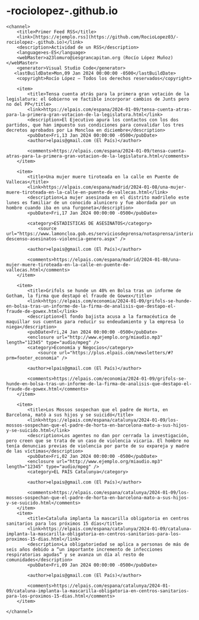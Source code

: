 # -rociolopez-.github.io

<?xml version="1.0" encoding="UTF-8"?>
<rss version="2.0">
    
    <channel>
        <title>Primer Feed RSS</title>
        <link>[https://ejemplo.rss](https://github.com/RocioLopez03/-rociolopez-.github.io)</link>
        <description>Actividad de un RSS</description>
        <language>es-ES</language>
        <webMaster>a23lomuro@iesgrancapitan.org (Rocío López Muñoz)</webMaster>
        <generator>Visual Studio Code</generator>
       <lastBuildDate>Mon,09 Jan 2024 00:00:00 -0500</lastBuildDate>
        <copyright>Rocío López – Todos los derechos reservados</copyright>
        
        <item>
            <title>Tensa cuenta atrás para la primera gran votación de la legislatura: el Gobierno ve factible incorporar cambios de Junts pero no del PP</title>
            <link>https://elpais.com/espana/2024-01-09/tensa-cuenta-atras-para-la-primera-gran-votacion-de-la-legislatura.html</link>
            <description>El Ejecutivo apura los contactos con los dos partidos, que han impuesto sus condiciones para convalidar los tres decretos aprobados por La Moncloa en diciembre</description>
            <pubDate>Fri,13 Jan 2024 00:00:00 -0500</pubDate>
            <author>elpais@gmail.com (El País)</author>

            <comments>https://elpais.com/espana/2024-01-09/tensa-cuenta-atras-para-la-primera-gran-votacion-de-la-legislatura.html</comments>
        </item>

        <item>
            <title>Una mujer muere tiroteada en la calle en Puente de Vallecas</title>
            <link>https://elpais.com/espana/madrid/2024-01-08/una-mujer-muere-tiroteada-en-la-calle-en-puente-de-vallecas.html</link>
            <description>La mujer asesinada en el distrito madrileño este lunes es familiar de un conocido alunicero y fue abordada por un hombre cuando iba en una furgoneta</description>
            <pubDate>Fri,17 Jan 2024 00:00:00 -0500</pubDate>
            
            <category>ESTADISTICAS DE ASESINATOS</category>
                <source url="https://www.lamoncloa.gob.es/serviciosdeprensa/notasprensa/interior/Paginas/2023/241123-descenso-asesinatos-violencia-genero.aspx" />
            
            <author>elpais@gmail.com (El País)</author>

            <comments>https://elpais.com/espana/madrid/2024-01-08/una-mujer-muere-tiroteada-en-la-calle-en-puente-de-vallecas.html</comments>
        </item>

        <item>
            <title>Grifols se hunde un 40% en Bolsa tras un informe de Gotham, la firma que destapó el fraude de Gowex</title>
            <link>https://elpais.com/economia/2024-01-09/grifols-se-hunde-en-bolsa-tras-un-informe-de-la-firma-de-analisis-que-destapo-el-fraude-de-gowex.html</link>
            <description>El fondo bajista acusa a la farmacéutica de maquillar sus cuentas para reducir su endeudamiento y la empresa lo niega</description>
            <pubDate>Fri,24 Jan 2024 00:00:00 -0500</pubDate>
            <enclosure url="http://www.ejemplo.org/miaudio.mp3" length="12345" type="audio/mpeg" />
            <category>Economía y Negocios</category>
                <source url="https://plus.elpais.com/newsletters/#?prm=footer_economia" />
            
            <author>elpais@gmail.com (El País)</author>

            <comments>https://elpais.com/economia/2024-01-09/grifols-se-hunde-en-bolsa-tras-un-informe-de-la-firma-de-analisis-que-destapo-el-fraude-de-gowex.html</comments>
        </item>

        <item>
            <title>Los Mossos sospechan que el padre de Horta, en Barcelona, mató a sus hijos y se suicidó</title>
            <link>https://elpais.com/espana/catalunya/2024-01-09/los-mossos-sospechan-que-el-padre-de-horta-en-barcelona-mato-a-sus-hijos-y-se-suicido.html</link>
            <description>Los agentes no dan por cerrada la investigación, pero creen que se trata de un caso de violencia vicaria. El hombre no tenía denuncias previas de violencia por parte de su expareja y madre de las víctimas</description>
            <pubDate>Fri,02 Jan 2024 00:00:00 -0500</pubDate>
            <enclosure url="http://www.ejemplo.org/miaudio.mp3" length="12345" type="audio/mpeg" />
            <category>EL PAÍS Catalunya</category>

            <author>elpais@gmail.com (El País)</author>

            <comments>https://elpais.com/espana/catalunya/2024-01-09/los-mossos-sospechan-que-el-padre-de-horta-en-barcelona-mato-a-sus-hijos-y-se-suicido.html</comments>
        </item>
        <item>
            <title>Cataluña implanta la mascarilla obligatoria en centros sanitarios para los próximos 15 días</title>
            <link>https://elpais.com/espana/catalunya/2024-01-09/cataluna-implanta-la-mascarilla-obligatoria-en-centros-sanitarios-para-los-proximos-15-dias.html</link>
            <description>La obligatoriedad se aplica a personas de más de seis años debido a “un importante incremento de infecciones respiratorias agudas” y se avanza un día al resto de comunidades</description>
            <pubDate>Fri,09 Jan 2024 00:00:00 -0500</pubDate>

            <author>elpais@gmail.com (El País)</author>

            <comments>https://elpais.com/espana/catalunya/2024-01-09/cataluna-implanta-la-mascarilla-obligatoria-en-centros-sanitarios-para-los-proximos-15-dias.html</comments>
        </item>

    </channel>
</rss>
